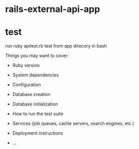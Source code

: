 # rails-external-api-app

# test
run ruby apitest.rb test from app direcory in bash


Things you may want to cover:

* Ruby version

* System dependencies

* Configuration

* Database creation

* Database initialization

* How to run the test suite

* Services (job queues, cache servers, search engines, etc.)

* Deployment instructions

* ...
